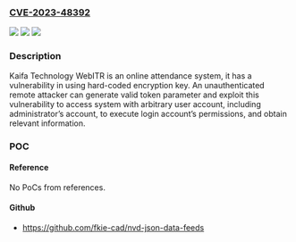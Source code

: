 ### [CVE-2023-48392](https://cve.mitre.org/cgi-bin/cvename.cgi?name=CVE-2023-48392)
![](https://img.shields.io/static/v1?label=Product&message=WebITR&color=blue)
![](https://img.shields.io/static/v1?label=Version&message=%3D%202_1_0_19%20&color=brighgreen)
![](https://img.shields.io/static/v1?label=Vulnerability&message=CWE-321%20Use%20of%20Hard-coded%20Cryptographic%20Key&color=brighgreen)

### Description

Kaifa Technology WebITR is an online attendance system, it has a vulnerability in using hard-coded encryption key. An unauthenticated remote attacker can generate valid token parameter and exploit this vulnerability to access system with arbitrary user account, including administrator’s account, to execute login account’s permissions, and obtain relevant information.

### POC

#### Reference
No PoCs from references.

#### Github
- https://github.com/fkie-cad/nvd-json-data-feeds

